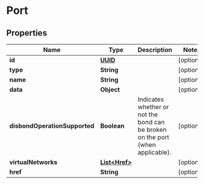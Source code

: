
# Port

## Properties
Name | Type | Description | Notes
------------ | ------------- | ------------- | -------------
**id** | [**UUID**](UUID.md) |  |  [optional]
**type** | **String** |  |  [optional]
**name** | **String** |  |  [optional]
**data** | **Object** |  |  [optional]
**disbondOperationSupported** | **Boolean** | Indicates whether or not the bond can be broken on the port (when applicable). |  [optional]
**virtualNetworks** | [**List&lt;Href&gt;**](Href.md) |  |  [optional]
**href** | **String** |  |  [optional]



